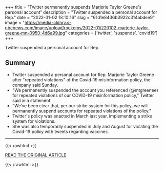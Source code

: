 +++
title = "Twitter permanently suspends Marjorie Taylor Greene's personal account"
description = "Twitter suspended a personal account for Rep."
date = "2022-01-02 18:10:16"
slug = "61d1e8436b3922c314abdee9"
image = "https://media-cldnry.s-nbcnews.com/image/upload/rockcms/2022-01/220102-marjorie-taylor-greene-mn-0950-4d6a99.jpg"
categories = ['twitter', 'suspends', 'covid19']
+++

Twitter suspended a personal account for Rep.

## Summary

- Twitter suspended a personal account for Rep. Marjorie Taylor Greene after "repeated violations" of the Covid-19 misinformation policy, the company said Sunday.
- "We permanently suspended the account you referenced (@mtgreenee) for repeated violations of our COVID-19 misinformation policy," Twitter said in a statement.
- "We’ve been clear that, per our strike system for this policy, we will permanently suspend accounts for repeated violations of the policy."
- Twitter's policy was enacted in March last year, implementing a strike system for violations.
- She was also temporarily suspended in July and August for violating the Covid-19 policy with tweets regarding vaccines.

---

{{< rawhtml >}}
  <p class="article-category">
    <a target="_blank" href="https://www.nbcnews.com/news/amp/rcna10615">READ THE ORIGINAL ARTICLE</a>
  </p>
{{< /rawhtml >}}
